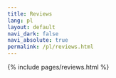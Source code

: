 ```yaml
---
title: Reviews
lang: pl
layout: default
navi_dark: false
navi_absolute: true
permalink: /pl/reviews.html
---
```


{% include pages/reviews.html %}

